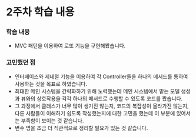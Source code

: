 
# 2주차 학습 내용


### 학습 내용
- MVC 패턴을 이용하여 로또 기능을 구현해봤습니다.


### 고민했던 점
- 인터페이스와 제네럴 기능을 이용하여 각 Controller들을 하나의 메서드를 통하여 사용하는 것을 목표로 하였습니다.
- 최대한 메인 시스템을 간략화하기 위해 노력했는데 메인 시스템에서 맡는 모델 생성과 뷰와의 상호작용을 각각 하나의 메서드로 수행할 수 있도록
 코드를 짰습니다.
- 그 과정에서 클래스가 너무 많이 생기진 않는지, 코드의 복잡성이 올라가진 않는지, 다른 사람들이 이해하기 쉽도록 작성했는지에 대한 고민을 했는데
 이 부분에 있어서는 부족함이 보이는 것 같습니다.
- 변수 명을 조금 더 직관적으로 정리할 필요가 있는 것 같습니다.